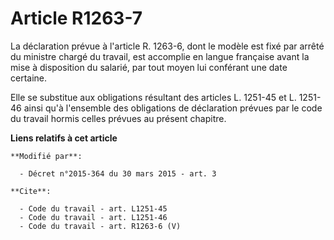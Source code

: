 # Article R1263-7

La déclaration prévue à l'article R. 1263-6, dont le modèle est fixé par arrêté du ministre chargé du travail, est accomplie
en langue française avant la mise à disposition du salarié, par tout moyen lui conférant une date certaine.

Elle se substitue aux obligations résultant des articles L. 1251-45 et L. 1251-46 ainsi qu'à l'ensemble des obligations de
déclaration prévues par le code du travail hormis celles prévues au présent chapitre.

**Liens relatifs à cet article**

	**Modifié par**:

	  - Décret n°2015-364 du 30 mars 2015 - art. 3

	**Cite**:

	  - Code du travail - art. L1251-45
	  - Code du travail - art. L1251-46
	  - Code du travail - art. R1263-6 (V)
